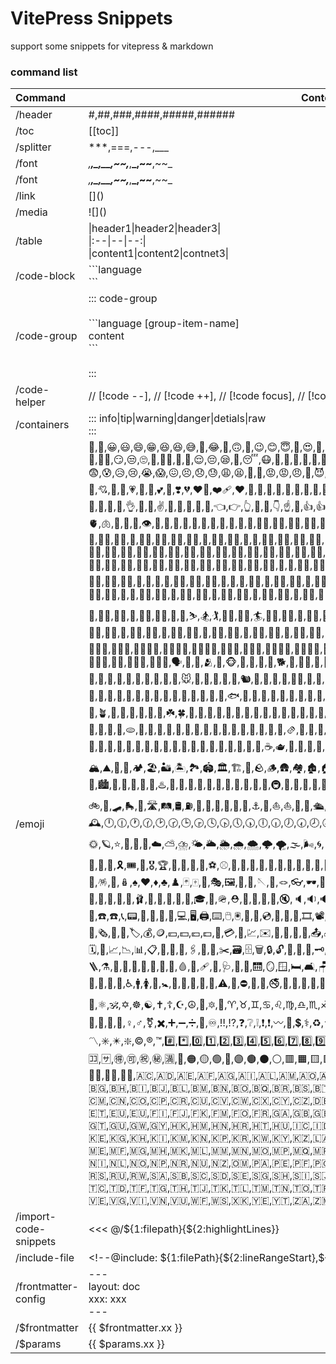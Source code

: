 # VitePress Snippets

support some snippets for vitepress & markdown

### command list

|Command| ContentOrOptions |
|:--|--|
|/header | #,##,###,####,#####,###### |
|/toc | [[toc]] |
|/splitter|***,===,---,___|
|/font|*,**,_,__,~~,***,**_,~~**,~~_|
|/font|*,**,_,__,~~,***,**_,~~**,~~_|
|/link|\[\]\(\)|
|/media|\!\[\]\(\)|
|/table| \|header1\|header2\|header3\|<br> \|:--\|--\|--:\| <br> \|content1\|content2\|contnet3\| |
|/code-block|\`\`\`language <br/>\`\`\`|
|/code-group|::: code-group <br><br> \`\`\`language [group-item-name]  <br> content <br>\`\`\` <br><br> :::|
|/code-helper|// [!code --], // [!code ++], // [!code focus], // [!code hightlight], // [!code warning], // [!code error]|
|/containers|::: info\|tip\|warning\|danger\|detials\|raw <br> :::|
|/emoji|💯,🔢,😀,😃,😄,😁,😆,😆,😅,🤣,😂,🙂,🙃,🫠,😉,😊,😇,🥰,😍,🤩,😘,😗,☺️,😚,😙,🥲,😋,😛,😜,🤪,😝,🤑,🤗,🤭,🫢,🫣,🤫,🤔,🫡,🤐,🤨,😐,😑,😶,🫥,😶‍🌫️,😏,😒,🙄,😬,😮‍💨,🤥,🫨,😌,😔,😪,🤤,😴,😷,🤒,🤕,🤢,🤮,🤧,🥵,🥶,🥴,😵,😵‍💫,🤯,🤠,🥳,🥸,😎,🤓,🧐,😕,🫤,😟,🙁,☹️,😮,😯,😲,😳,🥺,🥹,😦,😧,😨,😰,😥,😢,😭,😱,😖,😣,😞,😓,😩,😫,🥱,😤,😡,😡,😠,🤬,😈,👿,💀,☠️,💩,💩,💩,🤡,👹,👺,👻,👽,👾,🤖,😺,😸,😹,😻,😼,😽,🙀,😿,😾,🙈,🙉,🙊,💌,💘,💝,💖,💗,💓,💞,💕,💟,❣️,💔,❤️‍🔥,❤️‍🩹,❤️,🩷,🧡,💛,💚,💙,🩵,💜,🤎,🖤,🩶,🤍,💋,💢,💥,💥,💫,💦,💨,🕳️,💬,👁️‍🗨️,🗨️,🗯️,💭,💤,👋,🤚,🖐️,✋,✋,🖖,🫱,🫲,🫳,🫴,🫷,🫸,👌,🤌,🤏,✌️,🤞,🫰,🤟,🤘,🤙,👈,👉,👆,🖕,🖕,👇,☝️,🫵,👍,👍,👎,👎,✊,✊,👊,👊,👊,🤛,🤜,👏,🙌,🫶,👐,🤲,🤝,🙏,✍️,💅,🤳,💪,🦾,🦿,🦵,🦶,👂,🦻,👃,🧠,🫀,🫁,🦷,🦴,👀,👁️,👅,👄,🫦,👶,🧒,👦,👧,🧑,👱,👨,🧔,🧔‍♂️,🧔‍♀️,👨‍🦰,👨‍🦱,👨‍🦳,👨‍🦲,👩,👩‍🦰,🧑‍🦰,👩‍🦱,🧑‍🦱,👩‍🦳,🧑‍🦳,👩‍🦲,🧑‍🦲,👱‍♀️,👱‍♀️,👱‍♂️,🧓,👴,👵,🙍,🙍‍♂️,🙍‍♀️,🙎,🙎‍♂️,🙎‍♀️,🙅,🙅‍♂️,🙅‍♂️,🙅‍♀️,🙅‍♀️,🙆,🙆‍♂️,🙆‍♀️,💁,💁,💁‍♂️,💁‍♂️,💁‍♀️,💁‍♀️,🙋,🙋‍♂️,🙋‍♀️,🧏,🧏‍♂️,🧏‍♀️,🙇,🙇‍♂️,🙇‍♀️,🤦,🤦‍♂️,🤦‍♀️,🤷,🤷‍♂️,🤷‍♀️,🧑‍⚕️,👨‍⚕️,👩‍⚕️,🧑‍🎓,👨‍🎓,👩‍🎓,🧑‍🏫,👨‍🏫,👩‍🏫,🧑‍⚖️,👨‍⚖️,👩‍⚖️,🧑‍🌾,👨‍🌾,👩‍🌾,🧑‍🍳,👨‍🍳,👩‍🍳,🧑‍🔧,👨‍🔧,👩‍🔧,🧑‍🏭,👨‍🏭,👩‍🏭,🧑‍💼,👨‍💼,👩‍💼,🧑‍🔬,👨‍🔬,👩‍🔬,🧑‍💻,👨‍💻,👩‍💻,🧑‍🎤,👨‍🎤,👩‍🎤,🧑‍🎨,👨‍🎨,👩‍🎨,🧑‍✈️,👨‍✈️,👩‍✈️,🧑‍🚀,👨‍🚀,👩‍🚀,🧑‍🚒,👨‍🚒,👩‍🚒,👮,👮,👮‍♂️,👮‍♀️,🕵️,🕵️‍♂️,🕵️‍♀️,💂,💂‍♂️,💂‍♀️,🥷,👷,👷‍♂️,👷‍♀️,🫅,🤴,👸,👳,👳‍♂️,👳‍♀️,👲,🧕,🤵,🤵‍♂️,🤵‍♀️,👰,👰‍♂️,👰‍♀️,👰‍♀️,🤰,🫃,🫄,🤱,👩‍🍼,👨‍🍼,🧑‍🍼,👼,🎅,🤶,🧑‍🎄,🦸,🦸‍♂️,🦸‍♀️,🦹,🦹‍♂️,🦹‍♀️,🧙,🧙‍♂️,🧙‍♀️,🧚,🧚‍♂️,🧚‍♀️,🧛,🧛‍♂️,🧛‍♀️,🧜,🧜‍♂️,🧜‍♀️,🧝,🧝‍♂️,🧝‍♀️,🧞,🧞‍♂️,🧞‍♀️,🧟,🧟‍♂️,🧟‍♀️,🧌,💆,💆‍♂️,💆‍♀️,💇,💇‍♂️,💇‍♀️,🚶,🚶‍♂️,🚶‍♀️,🧍,🧍‍♂️,🧍‍♀️,🧎,🧎‍♂️,🧎‍♀️,🧑‍🦯,👨‍🦯,👩‍🦯,🧑‍🦼,👨‍🦼,👩‍🦼,🧑‍🦽,👨‍🦽,👩‍🦽,🏃,🏃,🏃‍♂️,🏃‍♀️,💃,💃,🕺,🕴️,👯,👯‍♂️,👯‍♀️,🧖,🧖‍♂️,🧖‍♀️,🧗,🧗‍♂️,🧗‍♀️,🤺,🏇,⛷️,🏂,🏌️,🏌️‍♂️,🏌️‍♀️,🏄,🏄‍♂️,🏄‍♀️,🚣,🚣‍♂️,🚣‍♀️,🏊,🏊‍♂️,🏊‍♀️,⛹️,⛹️‍♂️,⛹️‍♂️,⛹️‍♀️,⛹️‍♀️,🏋️,🏋️‍♂️,🏋️‍♀️,🚴,🚴‍♂️,🚴‍♀️,🚵,🚵‍♂️,🚵‍♀️,🤸,🤸‍♂️,🤸‍♀️,🤼,🤼‍♂️,🤼‍♀️,🤽,🤽‍♂️,🤽‍♀️,🤾,🤾‍♂️,🤾‍♀️,🤹,🤹‍♂️,🤹‍♀️,🧘,🧘‍♂️,🧘‍♀️,🛀,🛌,🧑‍🤝‍🧑,👭,👫,👬,💏,👩‍❤️‍💋‍👨,👨‍❤️‍💋‍👨,👩‍❤️‍💋‍👩,💑,👩‍❤️‍👨,👨‍❤️‍👨,👩‍❤️‍👩,👪,👨‍👩‍👦,👨‍👩‍👧,👨‍👩‍👧‍👦,👨‍👩‍👦‍👦,👨‍👩‍👧‍👧,👨‍👨‍👦,👨‍👨‍👧,👨‍👨‍👧‍👦,👨‍👨‍👦‍👦,👨‍👨‍👧‍👧,👩‍👩‍👦,👩‍👩‍👧,👩‍👩‍👧‍👦,👩‍👩‍👦‍👦,👩‍👩‍👧‍👧,👨‍👦,👨‍👦‍👦,👨‍👧,👨‍👧‍👦,👨‍👧‍👧,👩‍👦,👩‍👦‍👦,👩‍👧,👩‍👧‍👦,👩‍👧‍👧,🗣️,👤,👥,🫂,👣,🐵,🐒,🦍,🦧,🐶,🐕,🦮,🐕‍🦺,🐩,🐺,🦊,🦝,🐱,🐈,🐈‍⬛,🦁,🐯,🐅,🐆,🐴,🫎,🫏,🐎,🦄,🦓,🦌,🦬,🐮,🐂,🐃,🐄,🐷,🐖,🐗,🐽,🐏,🐑,🐐,🐪,🐫,🦙,🦒,🐘,🦣,🦏,🦛,🐭,🐁,🐀,🐹,🐰,🐇,🐿️,🦫,🦔,🦇,🐻,🐻‍❄️,🐨,🐼,🦥,🦦,🦨,🦘,🦡,🐾,🐾,🦃,🐔,🐓,🐣,🐤,🐥,🐦,🐧,🕊️,🦅,🦆,🦢,🦉,🦤,🪶,🦩,🦚,🦜,🪽,🐦‍⬛,🪿,🐸,🐊,🐢,🦎,🐍,🐲,🐉,🦕,🦖,🐳,🐋,🐬,🐬,🦭,🐟,🐠,🐡,🦈,🐙,🐚,🪸,🪼,🐌,🦋,🐛,🐜,🐝,🐝,🪲,🐞,🦗,🪳,🕷️,🕸️,🦂,🦟,🪰,🪱,🦠,💐,🌸,💮,🪷,🏵️,🌹,🥀,🌺,🌻,🌼,🌷,🪻,🌱,🪴,🌲,🌳,🌴,🌵,🌾,🌿,☘️,🍀,🍁,🍂,🍃,🪹,🪺,🍄,🍇,🍈,🍉,🍊,🍊,🍊,🍋,🍌,🍍,🥭,🍎,🍏,🍐,🍑,🍒,🍓,🫐,🥝,🍅,🫒,🥥,🥑,🍆,🥔,🥕,🌽,🌶️,🫑,🥒,🥬,🥦,🧄,🧅,🥜,🫘,🌰,🫚,🫛,🍞,🥐,🥖,🫓,🥨,🥯,🥞,🧇,🧀,🍖,🍗,🥩,🥓,🍔,🍟,🍕,🌭,🥪,🌮,🌯,🫔,🥙,🧆,🥚,🍳,🥘,🍲,🫕,🥣,🥗,🍿,🧈,🧂,🥫,🍱,🍘,🍙,🍚,🍛,🍜,🍝,🍠,🍢,🍣,🍤,🍥,🥮,🍡,🥟,🥠,🥡,🦀,🦞,🦐,🦑,🦪,🍦,🍧,🍨,🍩,🍪,🎂,🍰,🧁,🥧,🍫,🍬,🍭,🍮,🍯,🍼,🥛,☕,🫖,🍵,🍶,🍾,🍷,🍸,🍹,🍺,🍻,🥂,🥃,🫗,🥤,🧋,🧃,🧉,🧊,🥢,🍽️,🍴,🥄,🔪,🔪,🫙,🏺,🌍,🌎,🌏,🌐,🗺️,🗾,🧭,🏔️,⛰️,🌋,🗻,🏕️,🏖️,🏜️,🏝️,🏞️,🏟️,🏛️,🏗️,🧱,🪨,🪵,🛖,🏘️,🏚️,🏠,🏡,🏢,🏣,🏤,🏥,🏦,🏨,🏩,🏪,🏫,🏬,🏭,🏯,🏰,💒,🗼,🗽,⛪,🕌,🛕,🕍,⛩️,🕋,⛲,⛺,🌁,🌃,🏙️,🌄,🌅,🌆,🌇,🌉,♨️,🎠,🛝,🎡,🎢,💈,🎪,🚂,🚃,🚄,🚅,🚆,🚇,🚈,🚉,🚊,🚝,🚞,🚋,🚌,🚍,🚎,🚐,🚑,🚒,🚓,🚔,🚕,🚖,🚗,🚗,🚘,🚙,🛻,🚚,🚛,🚜,🏎️,🏍️,🛵,🦽,🦼,🛺,🚲,🛴,🛹,🛼,🚏,🛣️,🛤️,🛢️,⛽,🛞,🚨,🚥,🚦,🛑,🚧,⚓,🛟,⛵,⛵,🛶,🚤,🛳️,⛴️,🛥️,🚢,✈️,🛩️,🛫,🛬,🪂,💺,🚁,🚟,🚠,🚡,🛰️,🚀,🛸,🛎️,🧳,⌛,⏳,⌚,⏰,⏱️,⏲️,🕰️,🕛,🕧,🕐,🕜,🕑,🕝,🕒,🕞,🕓,🕟,🕔,🕠,🕕,🕡,🕖,🕢,🕗,🕣,🕘,🕤,🕙,🕥,🕚,🕦,🌑,🌒,🌓,🌔,🌔,🌕,🌖,🌗,🌘,🌙,🌚,🌛,🌜,🌡️,☀️,🌝,🌞,🪐,⭐,🌟,🌠,🌌,☁️,⛅,⛈️,🌤️,🌥️,🌦️,🌧️,🌨️,🌩️,🌪️,🌫️,🌬️,🌀,🌈,🌂,☂️,☔,⛱️,⚡,❄️,☃️,⛄,☄️,🔥,💧,🌊,🎃,🎄,🎆,🎇,🧨,✨,🎈,🎉,🎊,🎋,🎍,🎎,🎏,🎐,🎑,🧧,🎀,🎁,🎗️,🎟️,🎫,🎖️,🏆,🏅,🥇,🥈,🥉,⚽,⚾,🥎,🏀,🏐,🏈,🏉,🎾,🥏,🎳,🏏,🏑,🏒,🥍,🏓,🏸,🥊,🥋,🥅,⛳,⛸️,🎣,🤿,🎽,🎿,🛷,🥌,🎯,🪀,🪁,🔫,🎱,🔮,🪄,🎮,🕹️,🎰,🎲,🧩,🧸,🪅,🪩,🪆,♠️,♥️,♦️,♣️,♟️,🃏,🀄,🎴,🎭,🖼️,🎨,🧵,🪡,🧶,🪢,👓,🕶️,🥽,🥼,🦺,👔,👕,👕,👖,🧣,🧤,🧥,🧦,👗,👘,🥻,🩱,🩲,🩳,👙,👚,🪭,👛,👜,👝,🛍️,🎒,🩴,👞,👞,👟,🥾,🥿,👠,👡,🩰,👢,🪮,👑,👒,🎩,🎓,🧢,🪖,⛑️,📿,💄,💍,💎,🔇,🔈,🔉,🔊,📢,📣,📯,🔔,🔕,🎼,🎵,🎶,🎙️,🎚️,🎛️,🎤,🎧,📻,🎷,🪗,🎸,🎹,🎺,🎻,🪕,🥁,🪘,🪇,🪈,📱,📲,☎️,☎️,📞,📟,📠,🔋,🪫,🔌,💻,🖥️,🖨️,⌨️,🖱️,🖲️,💽,💾,💿,📀,🧮,🎥,🎞️,📽️,🎬,📺,📷,📸,📹,📼,🔍,🔎,🕯️,💡,🔦,🏮,🏮,🪔,📔,📕,📖,📖,📗,📘,📙,📚,📓,📒,📃,📜,📄,📰,🗞️,📑,🔖,🏷️,💰,🪙,💴,💵,💶,💷,💸,💳,🧾,💹,✉️,📧,📧,📨,📩,📤,📥,📦,📫,📪,📬,📭,📮,🗳️,✏️,✒️,🖋️,🖊️,🖌️,🖍️,📝,📝,💼,📁,📂,🗂️,📅,📆,🗒️,🗓️,📇,📈,📉,📊,📋,📌,📍,📎,🖇️,📏,📐,✂️,🗃️,🗄️,🗑️,🔒,🔓,🔏,🔐,🔑,🗝️,🔨,🪓,⛏️,⚒️,🛠️,🗡️,⚔️,💣,🪃,🏹,🛡️,🪚,🔧,🪛,🔩,⚙️,🗜️,⚖️,🦯,🔗,⛓️,🪝,🧰,🧲,🪜,⚗️,🧪,🧫,🧬,🔬,🔭,📡,💉,🩸,💊,🩹,🩼,🩺,🩻,🚪,🛗,🪞,🪟,🛏️,🛋️,🪑,🚽,🪠,🚿,🛁,🪤,🪒,🧴,🧷,🧹,🧺,🧻,🪣,🧼,🫧,🪥,🧽,🧯,🛒,🚬,⚰️,🪦,⚱️,🧿,🪬,🗿,🪧,🪪,🏧,🚮,🚰,♿,🚹,🚺,🚻,🚼,🚾,🛂,🛃,🛄,🛅,⚠️,🚸,⛔,🚫,🚳,🚭,🚯,🚱,🚷,📵,🔞,☢️,☣️,⬆️,↗️,➡️,↘️,⬇️,↙️,⬅️,↖️,↕️,↔️,↩️,↪️,⤴️,⤵️,🔃,🔄,🔙,🔚,🔛,🔜,🔝,🛐,⚛️,🕉️,✡️,☸️,☯️,✝️,☦️,☪️,☮️,🕎,🔯,🪯,♈,♉,♊,♋,♌,♍,♎,♏,♐,♑,♒,♓,⛎,🔀,🔁,🔂,▶️,⏩,⏭️,⏯️,◀️,⏪,⏮️,🔼,⏫,🔽,⏬,⏸️,⏹️,⏺️,⏏️,🎦,🔅,🔆,📶,🛜,📳,📴,♀️,♂️,⚧️,✖️,➕,➖,➗,🟰,♾️,‼️,⁉️,❓,❔,❕,❗,❗,〰️,💱,💲,⚕️,♻️,⚜️,🔱,📛,🔰,⭕,✅,☑️,✔️,❌,❎,➰,➿,〽️,✳️,✴️,❇️,©️,®️,™️,#️⃣,*️⃣,0️⃣,1️⃣,2️⃣,3️⃣,4️⃣,5️⃣,6️⃣,7️⃣,8️⃣,9️⃣,🔟,🔠,🔡,🔣,🔤,🅰️,🆎,🅱️,🆑,🆒,🆓,ℹ️,🆔,Ⓜ️,🆕,🆖,🅾️,🆗,🅿️,🆘,🆙,🆚,🈁,🈂️,🉐,🉑,㊗️,㊙️,🈵,🔴,🟠,🟡,🟢,🔵,🟣,🟤,⚫,⚪,🟥,🟧,🟨,🟩,🟦,🟪,🟫,⬛,⬜,◼️,◻️,◾,◽,▪️,▫️,🔶,🔷,🔸,🔹,🔺,🔻,💠,🔘,🔳,🔲,🏁,🚩,🎌,🏴,🏳️,🏳️‍🌈,🏳️‍⚧️,🏴‍☠️,🇦🇨,🇦🇩,🇦🇪,🇦🇫,🇦🇬,🇦🇮,🇦🇱,🇦🇲,🇦🇴,🇦🇶,🇦🇷,🇦🇸,🇦🇹,🇦🇺,🇦🇼,🇦🇽,🇦🇿,🇧🇦,🇧🇧,🇧🇩,🇧🇪,🇧🇫,🇧🇬,🇧🇭,🇧🇮,🇧🇯,🇧🇱,🇧🇲,🇧🇳,🇧🇴,🇧🇶,🇧🇷,🇧🇸,🇧🇹,🇧🇻,🇧🇼,🇧🇾,🇧🇿,🇨🇦,🇨🇨,🇨🇩,🇨🇫,🇨🇬,🇨🇭,🇨🇮,🇨🇰,🇨🇱,🇨🇲,🇨🇳,🇨🇴,🇨🇵,🇨🇷,🇨🇺,🇨🇻,🇨🇼,🇨🇽,🇨🇾,🇨🇿,🇩🇪,🇩🇬,🇩🇯,🇩🇰,🇩🇲,🇩🇴,🇩🇿,🇪🇦,🇪🇨,🇪🇪,🇪🇬,🇪🇭,🇪🇷,🇪🇸,🇪🇹,🇪🇺,🇪🇺,🇫🇮,🇫🇯,🇫🇰,🇫🇲,🇫🇴,🇫🇷,🇬🇦,🇬🇧,🇬🇧,🇬🇩,🇬🇪,🇬🇫,🇬🇬,🇬🇭,🇬🇮,🇬🇱,🇬🇲,🇬🇳,🇬🇵,🇬🇶,🇬🇷,🇬🇸,🇬🇹,🇬🇺,🇬🇼,🇬🇾,🇭🇰,🇭🇲,🇭🇳,🇭🇷,🇭🇹,🇭🇺,🇮🇨,🇮🇩,🇮🇪,🇮🇱,🇮🇲,🇮🇳,🇮🇴,🇮🇶,🇮🇷,🇮🇸,🇮🇹,🇯🇪,🇯🇲,🇯🇴,🇯🇵,🇰🇪,🇰🇬,🇰🇭,🇰🇮,🇰🇲,🇰🇳,🇰🇵,🇰🇷,🇰🇼,🇰🇾,🇰🇿,🇱🇦,🇱🇧,🇱🇨,🇱🇮,🇱🇰,🇱🇷,🇱🇸,🇱🇹,🇱🇺,🇱🇻,🇱🇾,🇲🇦,🇲🇨,🇲🇩,🇲🇪,🇲🇫,🇲🇬,🇲🇭,🇲🇰,🇲🇱,🇲🇲,🇲🇳,🇲🇴,🇲🇵,🇲🇶,🇲🇷,🇲🇸,🇲🇹,🇲🇺,🇲🇻,🇲🇼,🇲🇽,🇲🇾,🇲🇿,🇳🇦,🇳🇨,🇳🇪,🇳🇫,🇳🇬,🇳🇮,🇳🇱,🇳🇴,🇳🇵,🇳🇷,🇳🇺,🇳🇿,🇴🇲,🇵🇦,🇵🇪,🇵🇫,🇵🇬,🇵🇭,🇵🇰,🇵🇱,🇵🇲,🇵🇳,🇵🇷,🇵🇸,🇵🇹,🇵🇼,🇵🇾,🇶🇦,🇷🇪,🇷🇴,🇷🇸,🇷🇺,🇷🇼,🇸🇦,🇸🇧,🇸🇨,🇸🇩,🇸🇪,🇸🇬,🇸🇭,🇸🇮,🇸🇯,🇸🇰,🇸🇱,🇸🇲,🇸🇳,🇸🇴,🇸🇷,🇸🇸,🇸🇹,🇸🇻,🇸🇽,🇸🇾,🇸🇿,🇹🇦,🇹🇨,🇹🇩,🇹🇫,🇹🇬,🇹🇭,🇹🇯,🇹🇰,🇹🇱,🇹🇲,🇹🇳,🇹🇴,🇹🇷,🇹🇹,🇹🇻,🇹🇼,🇹🇿,🇺🇦,🇺🇬,🇺🇲,🇺🇳,🇺🇸,🇺🇾,🇺🇿,🇻🇦,🇻🇨,🇻🇪,🇻🇬,🇻🇮,🇻🇳,🇻🇺,🇼🇫,🇼🇸,🇽🇰,🇾🇪,🇾🇹,🇿🇦,🇿🇲,🇿🇼,🏴󠁧󠁢󠁥󠁮󠁧󠁿,🏴󠁧󠁢󠁳󠁣󠁴󠁿,🏴󠁧󠁢󠁷󠁬󠁳󠁿|
|/import-code-snippets| <<< @/${1:filepath}\{\$\{2:highlightLines\}\} |
|/include-file| \<!--@include: ${1:filePath}\{\${2:lineRangeStart\},\$\{3:lineRangeEnd\}\}--> |
|/frontmatter-config |---<br>layout: doc<br>xxx: xxx <br>---|
|/$frontmatter |{{ \$frontmatter.xx }}|
|/$params |{{ \$params.xx }}|